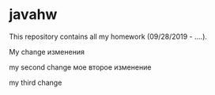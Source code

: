 # javahw
This repository contains all my homework (09/28/2019 - ....).

My change изменения

my second change мое второе изменение

my third change

